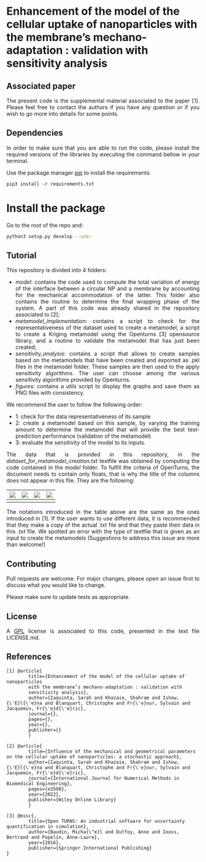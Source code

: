 


# Enhancement of the model of the cellular uptake of nanoparticles with the membrane’s mechano-adaptation : validation with sensitivity analysis

<div style="text-align: justify">


## Associated paper
The present code is the supplemental material associated to the paper [1].
Please feel free to contact the authors if you have any question or if you wish to go more into details for some points.

## Dependencies
In order to make sure that you are able to run the code, please install the required versions of the libraries by executing the command bellow in your terminal.

Use the package manager [pip](https://pip.pypa.io/en/stable/) to install the requirements

```pip3 install -r requirements.txt```

# Install the package
Go to the root of the repo and:
``` sh
python3 setup.py develop --user
```

## Tutorial
This repository is divided into 4 folders:
- *model*: contains the code used to compute the total variation of energy of the interface between a circular NP and a membrane by accounting for the mechanical accommodation of the latter. This folder also contains the routine to determine the final wrapping phase of the system. A part of this code was already shared in the repository associated to [2];
- *metamodel_implementation*: contains a script to check for the representativeness of the dataset used to create a metamodel, a script to create a Kriging metamodel using the Openturns [3] opensource library, and a routine to validate the metamodel that has just been created;
- *sensitivity_analysis*: contains a script that allows to create samples based on the metamodels that have been created and exported as .pkl files in the metamodel folder. These samples are then used to the  apply sensitivity algorithms. The user can choose among the various sensitivity algorithms provided by Openturns.
- *figures*: contains a utils script to display the graphs and save them as PNG files with consistency.

We recommend the user to follow the following order:
- 1: check for the data representativeness of its sample
- 2: create a metamodel based on this sample, by varying the training amount to determine the metamodel that will provide the best test-prediction performance (validation of the metamodel)
- 3: evaluate the sensitivity of the model to its inputs.

The data that is provided in this repository, in the *dataset_for_metamodel_creation.txt* textfile was obtained by computing the code contained in the *model* folder. To fulfill the criteria of OpenTurns, the document needs to contain only floats, that is why the title of the columns does not appear in this file. They are the following:



| **<img src="https://render.githubusercontent.com/render/math?math=\overline{\gamma}_r">** | **<img src="https://render.githubusercontent.com/render/math?math=\overline{\gamma}_{fs}">** | **<img src="https://render.githubusercontent.com/render/math?math=\overline{\gamma}_{\lambda}">** | **<img src="https://render.githubusercontent.com/render/math?math=\psi_3">** |
|:-----------------------------------------------------------------------------------------:|:--------------------------------------------------------------------------------------------:|:-------------------------------------------------------------------------------------------------:|:----------------------------------------------------------------------------:|
|                                                                                           |                                                                                              |                                                                                                   |

The notations introduced in the table above are the same as the ones introduced in [1].
If the user wants to use different data, it is recommended that they make a copy of the actual .txt file and that they paste their data in this .txt file. We spotted an error with the type of textfile that is given as an input to create the metamodels (Suggestions to address this issue are more than welcome!)


## Contributing
Pull requests are welcome. For major changes, please open an issue first to discuss what you would like to change.

Please make sure to update tests as appropriate.

## License
A [GPL](https://tldrlegal.com/license/bsd-3-clause-license-(revised)) license is associated to this code, presented in the text file LICENSE.md.

</div>

## References
```
[1] @article{
        title={Enhancement of the model of the cellular uptake of nanoparticles
        with the membrane’s mechano-adaptation : validation with
        sensitivity analysis},
        author={Iaquinta, Sarah and Khazaie, Shahram and Ishow, {\'E}l{\'e}na and Blanquart, Christophe and Fr{\'e}our, Sylvain and Jacquemin, Fr{\'e}d{\'e}ric},
        journal={},
        pages={},
        year={},
        publisher={}
        }

[2] @article{
        title={Influence of the mechanical and geometrical parameters on the cellular uptake of nanoparticles: a stochastic approach},
        author={Iaquinta, Sarah and Khazaie, Shahram and Ishow, {\'E}l{\'e}na and Blanquart, Christophe and Fr{\'e}our, Sylvain and Jacquemin, Fr{\'e}d{\'e}ric},
        journal={International Journal for Numerical Methods in Biomedical Engineering},
        pages={e3598},
        year={2022},
        publisher={Wiley Online Library}
        }

[3] @misc{,
        title={Open TURNS: An industrial software for uncertainty quantification in simulation},
        author={Baudin, Micha{\"e}l and Dutfoy, Anne and Iooss, Bertrand and Popelin, Anne-Laure},
        year={2016},
        publisher={Springer International Publishing}
}
